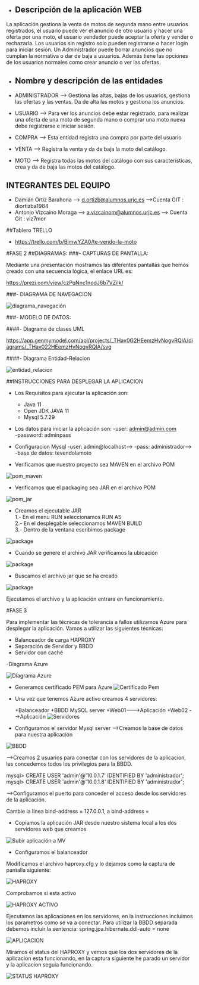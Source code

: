 - ## Descripción de la aplicación WEB
La aplicación gestiona la venta de motos de segunda mano entre usuarios registrados, el usuario puede ver el anuncio de otro usuario y hacer una oferta por una moto, el usuario vendedor puede aceptar la oferta y vender o rechazarla.
Los usuarios sin registro solo pueden registrarse o hacer login para iniciar sesión.
Un Administrador puede borrar anuncios que no cumplan la normativa o dar de baja a usuarios. Además tiene las opciones de los usuarios normales como crear anuncio o ver las ofertas.

- ## Nombre y descripción de las entidades 

- ADMINISTRADOR --> Gestiona las altas, bajas de los usuarios, gestiona las ofertas y las ventas. Da de alta las motos y gestiona los anuncios.

- USUARIO --> Para ver los anuncios debe estar registrado, para realizar una oferta de una moto de segunda mano o comprar una moto nueva debe registrarse e iniciar sesión.

- COMPRA --> Esta entidad registra una compra por parte del usuario

- VENTA --> Registra la venta y da de baja la moto del catálogo.

- MOTO --> Registra todas las motos del catálogo con sus características, crea y da de baja las motos del catálogo. 



## INTEGRANTES DEL EQUIPO

- Damián Ortiz Barahona --> d.ortizb@alumnos.urjc.es 
-->Cuenta GIT : diortizba1984
- Antonio Vizcaino Moraga --> a.vizcainom@alumnos.urjc.es --> Cuenta Git : viz7mor

##Tablero TRELLO
- https://trello.com/b/BlmwYZA0/te-vendo-la-moto

#FASE 2
##DIAGRAMAS: 
###- CAPTURAS DE PANTALLA:

Mediante una presentación mostramos las diferentes pantallas que hemos creado con una secuencia lógica, el enlace URL es:

https://prezi.com/view/czPqNnc1nodJ6b7VZiIk/

###- DIAGRAMA DE NAVEGACION

![diagrama_navegación](https://github.com/diortizba1984/Te_vendo_la_moto/blob/master/Diagramas/diagrama_navegacion.JPG)

###- MODELO DE DATOS:

####- Diagrama de clases UML

https://app.genmymodel.com/api/projects/_THav0G2HEemzHvNogvRQlA/diagrams/_THav022HEemzHvNogvRQlA/svg

####- Diagrama Entidad-Relacion


![entidad_relacion](https://github.com/diortizba1984/Te_vendo_la_moto/blob/master/Diagramas/ERD.TVM.jpg)

##INSTRUCCIONES PARA DESPLEGAR LA APLICACION

- Los Requisitos para ejecutar la aplicación son:

    - Java 11
    - Open JDK JAVA 11
    - Mysql 5.7.29
    
- Los datos para iniciar la aplicación son: 
	-user: admin@admin.com   
	-password: adminpass

- Configuracion Mysql
	-user: admin@localhost-->
	-pass: administrador-->
	-base de datos: tevendolamoto

- Verificamos que nuestro proyecto sea MAVEN en el archivo POM

![pom_maven](https://github.com/diortizba1984/Te_vendo_la_moto/blob/master/Diagramas/maven.png)

- Verificamos que el packaging sea JAR en el archivo POM

![pom_jar](https://github.com/diortizba1984/Te_vendo_la_moto/blob/master/Diagramas/jar.png)

- Creamos el ejecutable JAR  
    1.- En el menu RUN seleccionamos RUN AS  
    2.- En el desplegable seleccionamos MAVEN BUILD  
    3.- Dentro de la ventana escribimos package

![package](https://github.com/diortizba1984/Te_vendo_la_moto/blob/master/Diagramas/package.png)

- Cuando se genere el archivo JAR verificamos la ubicación 

![package](https://github.com/diortizba1984/Te_vendo_la_moto/blob/master/Diagramas/ruta.png)

- Buscamos el archivo jar que se ha creado

![package](https://github.com/diortizba1984/Te_vendo_la_moto/blob/master/Diagramas/Archivo_JAR.png)
  
Ejecutamos el archivo y la aplicación entrara en funcionamiento.

#FASE 3

Para implementar las técnicas de tolerancia a fallos utilizamos Azure para desplegar la aplicación. Vamos a utilizar las siguientes técnicas:
- Balanceador de carga HAPROXY
- Separación de Servidor y BBDD
- Servidor con caché

-Diagrama Azure

![Diagrama Azure](https://github.com/diortizba1984/Te_vendo_la_moto/blob/master/Diagramas/azure1.JPG)

- Generamos certificado PEM para Azure
![Certificado Pem](https://github.com/diortizba1984/Te_vendo_la_moto/blob/master/Diagramas/pem.PNG)


- Una vez que tenemos Azure activo creamos 4 servidores:

	+Balanceador 
	+BBDD MySQL server
	+Web01--->Aplicación
	+Web02 -->Aplicación
![Servidores](https://github.com/diortizba1984/Te_vendo_la_moto/blob/master/Diagramas/servidores.PNG)



- Configuramos el servidor Mysql server 
-->Creamos la base de datos para nuestra aplicación

![BBDD](https://github.com/diortizba1984/Te_vendo_la_moto/blob/master/Diagramas/bbdd.PNG)

-->Creamos 2 usuarios para conectar con los servidores de la aplicacion, les concedemos todos los privilegios para la BBDD.

mysql> CREATE USER 'admin'@'10.0.1.7' IDENTIFIED BY 'administrador';
mysql> CREATE USER 'admin'@'10.0.1.8' IDENTIFIED BY 'administrador';

-->Configuramos el puerto para conceder el acceso desde los servidores de la aplicación.

Cambie la línea bind-address = 127.0.0.1, a bind-address = <ip del servidor mysql>

- Copiamos la aplicación JAR desde nuestro sistema local a los dos servidores web que creamos

![Subir aplicación a MV](https://github.com/diortizba1984/Te_vendo_la_moto/blob/master/Diagramas/subirvm.PNG)

- Configuramos el balanceador

Modificamos el archivo haproxy.cfg y lo dejamos como la captura de pantalla siguiente:

![HAPROXY](https://github.com/diortizba1984/Te_vendo_la_moto/blob/master/Diagramas/haproxy.PNG)

Comprobamos si esta activo

![HAPROXY ACTIVO](https://github.com/diortizba1984/Te_vendo_la_moto/blob/master/Diagramas/activo.PNG)

Ejecutamos las aplicaciones en los servidores, en la instrucciones incluimos los parametros como se va a conectar.
Para utilizar la BBDD separada debemos incluir la sentencia:
spring.jpa.hibernate.ddl-auto = none

![APLICACION](https://github.com/diortizba1984/Te_vendo_la_moto/blob/master/Diagramas/aplicacion.PNG)

Miramos el status del HAPROXY y vemos que los dos servidores de la aplicacion esta funcionando, en la captura siguiente he parado un servidor y la aplicacion seguia funcionando.

![STATUS HAPROXY](https://github.com/diortizba1984/Te_vendo_la_moto/blob/master/Diagramas/status.PNG)











